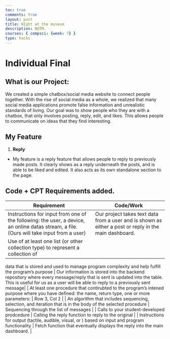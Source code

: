 ```yaml
---
toc: true
comments: true
layout: post
title: NIght at the museum
description: N@TM.
courses: { compsci: {week: 7} }
type: hacks
---
```


# Individual Final

## What is our Project:
We created a simple chatbox/social media website to connect people together. With the rise of social media as a whole, we realized that many social media applications promote false information and unrealistic standards of living. Our goal was to show people who they are with a chatbox, that only involves posting, reply, edit, and likes. This allows people to communicate on ideas that they find interesting.

## My Feature
1. **Reply**
 - My feature is a reply feature that allows people to reply to previously made posts. It clearly shows as a reply underneath the posts, and is able to be liked and edited. It also acts as its own standalone section to the page.
## Code + CPT Requirements added.

| Requirement | Code/Work |
|----------|----------|
| Instructions for input from one of the following: the user, a device, an online datas stream, a file.(Ours will take input from a user) | Our project takes text data from a user and is shown as either a post or reply in the main dashboard. |
| Use of at least one list (or other collection type) to represent a collection of
data that is stored and used to manage program complexity and help fulfill
the program’s purpose | Our information is stored into the backend repository where every message/reply that is sent is updated into the table. This is useful for us as a user will be able to reply to a previously sent message|
| At least one procedure that contirubted to the program’s intened purpose where you have defined: the name, return type, one or more parameters:	 | Row 3, Col 2 |
| An algorithm that includes sequencing, selection, and iteration that is in the body of the selected procedure	 | Sequencing through the list of messages |
| Calls to your student-developed prodcedure	 | Calling the reply function to reply to the original  |
| Instructions for output (tactile, audible, visual, or ) based on input and program functionality	| Fetch function that eventually displays the reply into the main dashboard. |

